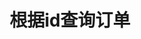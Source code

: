 ---
title: 根据id查询订单
position_number: 3
type: get
description: /v1/order/detail
parameters:
  - name: orderId
    type: string
    mandatory: true
    default: N/A
    description: 订单id
    ranges:
left_code_blocks:
  - code_block: "public void getMarketConfig() {\r\n\tString text = HttpUtil.get(URL + \"/data/api/v1/getMarketConfig\");\r\n\tSystem.out.println(text);\r\n}"
    title: Java
    language: java
right_code_blocks:
  - code_block: "{\n\t\"error\": {\n\t\t\"code\": \"\",\n\t\t\"msg\": \"\"\n\t},\n\t\"msgInfo\": \"\",\n\t\"result\": {\n\t\t\"avgPrice\": 0,\n\t\t\"closePosition\": false,\n\t\t\"closeProfit\": 0,\n\t\t\"createdTime\": 0,\n\t\t\"executedQty\": 0,\n\t\t\"forceClose\": false,\n\t\t\"marginFrozen\": 0,\n\t\t\"orderId\": 0,\n\t\t\"orderSide\": \"\",\n\t\t\"orderType\": \"\",\n\t\t\"origQty\": 0,\n\t\t\"positionSide\": \"\",\n\t\t\"price\": 0,\n\t\t\"sourceId\": 0,\n\t\t\"state\": \"\",\n\t\t\"symbol\": \"\",\n\t\t\"timeInForce\": \"\",\n\t\t\"triggerProfitPrice\": 0,\n\t\t\"triggerStopPrice\": 0\n\t},\n\t\"returnCode\": 0\n}"
    title: Response
    language: json
---